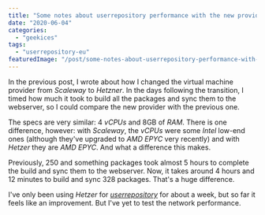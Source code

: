 ```yaml
---
title: "Some notes about userrepository performance with the new provider"
date: "2020-06-04"
categories: 
  - "geekices"
tags: 
  - "userrepository-eu"
featuredImage: "/post/some-notes-about-userrepository-performance-with-the-new-provider/images/race.jpg"
---
```


In the previous post, I wrote about how I changed the virtual machine provider from _Scaleway_ to _Hetzner_. In the days following the transition, I timed how much it took to build all the packages and sync them to the webserver, so I could compare the new provider with the previous one.

The specs are very similar: 4 _vCPUs_ and 8GB of _RAM_. There is one difference, however: with _Scaleway_, the _vCPUs_ were some _Intel_ low-end ones (although they've upgraded to _AMD EPYC_ very recently) and with _Hetzer_ they are _AMD EPYC_. And what a difference this makes.

Previously, 250 and something packages took almost 5 hours to complete the build and sync them to the webserver. Now, it takes around 4 hours and 12 minutes to build and sync 328 packages. That's a huge difference.

I've only been using _Hetzer_ for _[userrepository](https://userrepository.eu)_ for about a week, but so far it feels like an improvement. But I've yet to test the network performance.
